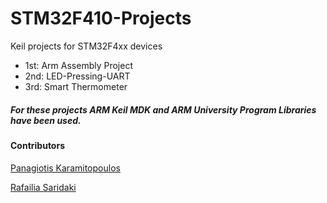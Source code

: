 # STM32F410-Projects
Keil projects for STM32F4xx devices 
- 1st: Arm Assembly Project
- 2nd: LED-Pressing-UART
- 3rd: Smart Thermometer

##### For these projects ARM Keil MDK and ARM University Program Libraries have been used.

#### Contributors
[Panagiotis Karamitopoulos](https://github.com/panaAHS)

[Rafailia Saridaki](https://github.com/Rallu921)
